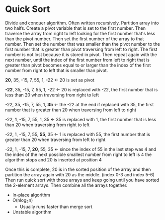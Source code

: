 # Quick Sort

Divide and conquer algorithm. Often written recursively. Partition array into two halfs. Create a pivot variable that is set to the first number. Then traverse the array from right to left looking for the first number that's less than the pivot number. Then set the first number of the array to that number. Then set the number that was smaller than the pivot number to the first number that is greater than pivot traversing from left to right. The first number is not lost because it is stored in pivot. Then repeat again with the next number, until the index of the first number from left to right that is greater than pivot becomes equal to or larger than the index of the first number from right to left that is smaller than pivot.

**20**, 35, -15, 7, 55, 1, -22 &larr; 20 is set as pivot

**-22**, 35, -15, 7, 55, 1, -22 &larr; 20 is replaced with -22, the first number that is less than 20 when traversing from right to left

-22, 35, -15, 7, 55, 1, **35** &larr; the -22 at the end if replaced with 35, the first number that is greater than 20 when traversing from left to right

-22, **1**, -15, 7, 55, 1, 35 &larr; 35 is replaced with 1, the first number that is less than 20 when traversing from right to left

-22, 1, -15, 7, 55, **55**, 35 &larr; 1 is replaced with 55, the first number that is greater than 20 when traversing from left to right

-22, 1, -15, 7, **20**, 55, 35 &larr; since the index of 55 in the last step was 4 and the index of the next possible smallest number from right to left is 4 the algorithm stops and 20 is inserted at position 4

Once this is complete, 20 is in the sorted position of the array and then partition the array again with 20 as the middle. (index 0-3 and index 5-6) Then run quick sort with those arrays and keep going until you have sorted the 2-element arrays. Then combine all the arrays together.

-   In-place algorithm
-   O(nlog<sub>2</sub>n)
    -   Usually runs faster than merge sort
-   Unstable algorithm
